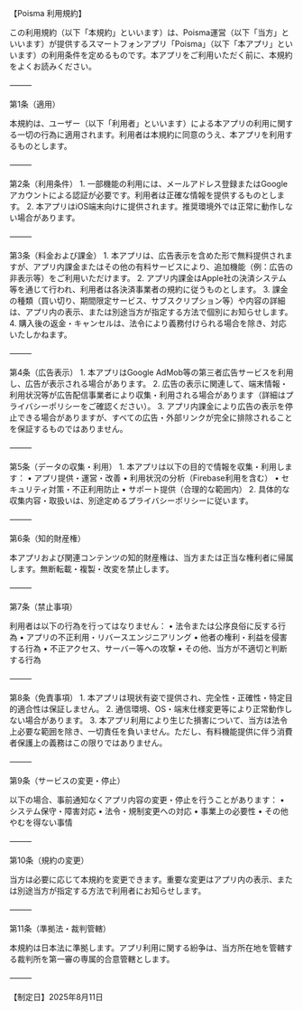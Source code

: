 【Poisma 利用規約】

この利用規約（以下「本規約」といいます）は、Poisma運営（以下「当方」といいます）が提供するスマートフォンアプリ「Poisma」（以下「本アプリ」といいます）の利用条件を定めるものです。本アプリをご利用いただく前に、本規約をよくお読みください。

⸻

第1条（適用）

本規約は、ユーザー（以下「利用者」といいます）による本アプリの利用に関する一切の行為に適用されます。利用者は本規約に同意のうえ、本アプリを利用するものとします。

⸻

第2条（利用条件）
	1.	一部機能の利用には、メールアドレス登録またはGoogleアカウントによる認証が必要です。利用者は正確な情報を提供するものとします。
	2.	本アプリはiOS端末向けに提供されます。推奨環境外では正常に動作しない場合があります。

⸻

第3条（料金および課金）
	1.	本アプリは、広告表示を含めた形で無料提供されますが、アプリ内課金またはその他の有料サービスにより、追加機能（例：広告の非表示等）をご利用いただけます。
	2.	アプリ内課金はApple社の決済システム等を通じて行われ、利用者は各決済事業者の規約に従うものとします。
	3.	課金の種類（買い切り、期間限定サービス、サブスクリプション等）や内容の詳細は、アプリ内の表示、または別途当方が指定する方法で個別にお知らせします。
	4.	購入後の返金・キャンセルは、法令により義務付けられる場合を除き、対応いたしかねます。

⸻

第4条（広告表示）
	1.	本アプリはGoogle AdMob等の第三者広告サービスを利用し、広告が表示される場合があります。
	2.	広告の表示に関連して、端末情報・利用状況等が広告配信事業者により収集・利用される場合があります（詳細はプライバシーポリシーをご確認ください）。
	3.	アプリ内課金により広告の表示を停止できる場合がありますが、すべての広告・外部リンクが完全に排除されることを保証するものではありません。

⸻

第5条（データの収集・利用）
	1.	本アプリは以下の目的で情報を収集・利用します：
	•	アプリ提供・運営・改善
	•	利用状況の分析（Firebase利用を含む）
	•	セキュリティ対策・不正利用防止
	•	サポート提供（合理的な範囲内）
	2.	具体的な収集内容・取扱いは、別途定めるプライバシーポリシーに従います。

⸻

第6条（知的財産権）

本アプリおよび関連コンテンツの知的財産権は、当方または正当な権利者に帰属します。無断転載・複製・改変を禁止します。

⸻

第7条（禁止事項）

利用者は以下の行為を行ってはなりません：
	•	法令または公序良俗に反する行為
	•	アプリの不正利用・リバースエンジニアリング
	•	他者の権利・利益を侵害する行為
	•	不正アクセス、サーバー等への攻撃
	•	その他、当方が不適切と判断する行為

⸻

第8条（免責事項）
	1.	本アプリは現状有姿で提供され、完全性・正確性・特定目的適合性は保証しません。
	2.	通信環境、OS・端末仕様変更等により正常動作しない場合があります。
	3.	本アプリ利用により生じた損害について、当方は法令上必要な範囲を除き、一切責任を負いません。ただし、有料機能提供に伴う消費者保護上の義務はこの限りではありません。

⸻

第9条（サービスの変更・停止）

以下の場合、事前通知なくアプリ内容の変更・停止を行うことがあります：
	•	システム保守・障害対応
	•	法令・規制変更への対応
	•	事業上の必要性
	•	その他やむを得ない事情

⸻

第10条（規約の変更）

当方は必要に応じて本規約を変更できます。重要な変更はアプリ内の表示、または別途当方が指定する方法で利用者にお知らせします。

⸻

第11条（準拠法・裁判管轄）

本規約は日本法に準拠します。アプリ利用に関する紛争は、当方所在地を管轄する裁判所を第一審の専属的合意管轄とします。

⸻

【制定日】2025年8月11日

